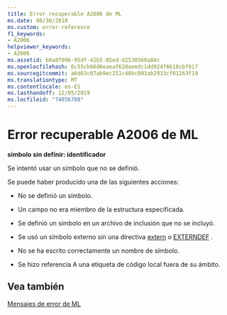 ```yaml
---
title: Error recuperable A2006 de ML
ms.date: 08/30/2018
ms.custom: error-reference
f1_keywords:
- A2006
helpviewer_keywords:
- A2006
ms.assetid: b8a8f096-95df-42b5-85ed-d2530560a84c
ms.openlocfilehash: 6c55cb66d6eaeaf620aeedc1dd924f6618cbf817
ms.sourcegitcommit: a6d63c07ab9ec251c48bc003ab2933cf01263f19
ms.translationtype: MT
ms.contentlocale: es-ES
ms.lasthandoff: 12/05/2019
ms.locfileid: "74856788"
---
```

# <a name="ml-nonfatal-error-a2006"></a>Error recuperable A2006 de ML

**símbolo sin definir: identificador**

Se intentó usar un símbolo que no se definió.

Se puede haber producido una de las siguientes acciones:

- No se definió un símbolo.

- Un campo no era miembro de la estructura especificada.

- Se definió un símbolo en un archivo de inclusión que no se incluyó.

- Se usó un símbolo externo sin una directiva [extern](../../assembler/masm/extern-masm.md) o [EXTERNDEF](../../assembler/masm/externdef.md) .

- No se ha escrito correctamente un nombre de símbolo.

- Se hizo referencia A una etiqueta de código local fuera de su ámbito.

## <a name="see-also"></a>Vea también

[Mensajes de error de ML](../../assembler/masm/ml-error-messages.md)<br/>